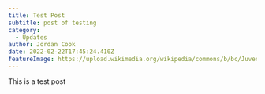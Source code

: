 ```yaml
---
title: Test Post
subtitle: post of testing
category:
  - Updates
author: Jordan Cook
date: 2022-02-22T17:45:24.410Z
featureImage: https://upload.wikimedia.org/wikipedia/commons/b/bc/Juvenile_Ragdoll.jpg
---
```

This is a test post